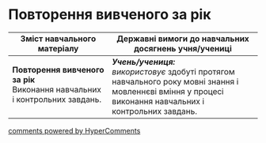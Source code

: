 <div id="hypercomments_widget" class="js-hypercomments-widget invisible"></div>

# Повторення вивченого за рік

<table>
  <tr>
    <td width="40%" align="center"><b>Зміст навчального матеріалу</b></td>
    <td width="60%" align="center"><b>Державні вимоги до навчальних досягнень учня/учениці</b></td>
  </tr>
<tbody>
  <tr>
    <td width="40%" style="vertical-align:top !important;">
    <p><b>Повторення вивченого за рік</b><br>
Виконання навчальних і контрольних завдань.<br></td>
    <td width="60%" style="vertical-align:top !important;">
<i><b>Учень/учениця:</b></i><br>
<i>використовує</i> здобуті протягом навчального року мовні знання і мовленнєві вміння у процесі виконання навчальних і контрольних завдань.</td>
  </tr>
</tbody>
</table>

<div class="js-hypercomments-container">
<a href="http://hypercomments.com" class="hc-link" title="comments widget">comments powered by HyperComments</a>
</div>